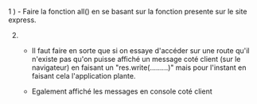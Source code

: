 
1 )
     - Faire la fonction all() en se basant sur la fonction presente sur le site express.

2) 
    - Il faut faire en sorte que si on essaye d'accéder sur une route qu'il n'existe pas qu'on puisse affiché
    un message coté client (sur le navigateur) en faisant un "res.write(.........)" mais pour l'instant en faisant cela l'application plante.

    - Egalement affiché les messages en console coté client


